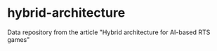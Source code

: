 # hybrid-architecture
Data repository from the article "Hybrid architecture for AI-based RTS games"
